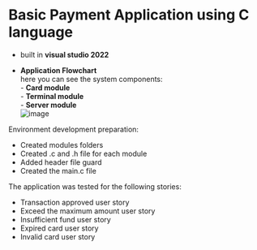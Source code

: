 # Basic **Payment Application** using **C** language<br /> 

- built in **visual studio 2022** <br />

- **Application Flowchart**<br />
    here you can see the system components: <br />
      - **Card module**<br />
      - **Terminal module**<br />
      - **Server module**<br />
![image](https://user-images.githubusercontent.com/115073680/196033101-48d2a069-e13e-4fad-994a-38206f65844a.png)

Environment development preparation:<br />
 - Created modules folders<br />
 - Created .c and .h file for each module<br />
 - Added header file guard<br />
 - Created the main.c file<br />




The application was tested for the following stories:<br />
 - Transaction approved user story<br />
 - Exceed the maximum amount user story<br />
 - Insufficient fund user story<br />
 - Expired card user story<br />
 - Invalid card user story<br />
